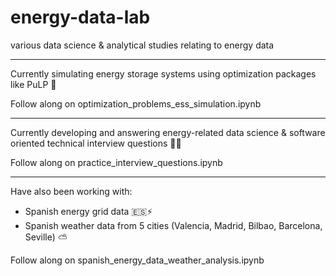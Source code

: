 # energy-data-lab
various data science &amp; analytical studies relating to energy data

____

Currently simulating energy storage systems using optimization packages like PuLP 🔋

Follow along on optimization_problems_ess_simulation.ipynb
____

Currently developing and answering energy-related data science & software oriented technical interview questions 👩‍💻

Follow along on practice_interview_questions.ipynb
____ 

Have also been working with:
- Spanish energy grid data 🇪🇸⚡️
- Spanish weather data from 5 cities (Valencia, Madrid, Bilbao, Barcelona, Seville) ⛅️

Follow along on spanish_energy_data_weather_analysis.ipynb



